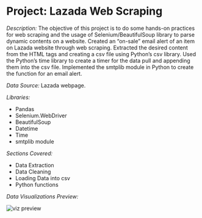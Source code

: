 <centered><h1>Project: Lazada Web Scraping</h1></centered>


*Description:* The objective of this project is to do some hands-on practices for web scraping and the usage of Selenium/BeautifulSoup library to parse dynamic contents on a website. Created an “on-sale” email alert of an item on Lazada website through web scraping. Extracted the desired content from the HTML tags and creating a csv file using Python’s csv library. Used the Python’s time library to create a timer for the data pull and appending them into the csv file. Implemented the smtplib module in Python to create the function for an email alert.

*Data Source:* Lazada webpage. 

*Libraries:* 
- Pandas
- Selenium.WebDriver
- BeautifulSoup
- Datetime
- Time
- smtplib module

*Sections Covered:*
- Data Extraction
- Data Cleaning
- Loading Data into csv
- Python functions

*Data Visualizations Preview:*

![viz preview](https://github.com/alyani-fr/DataSciencePortfolio/assets/88192027/2b2d2fdb-29a3-4a6b-a48f-10bf3c975b45)

